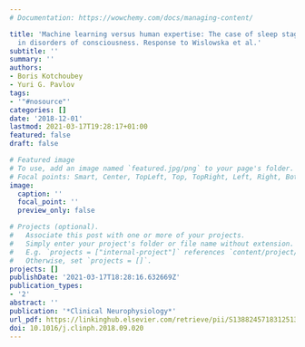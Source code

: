 ```yaml
---
# Documentation: https://wowchemy.com/docs/managing-content/

title: 'Machine learning versus human expertise: The case of sleep stage classification
  in disorders of consciousness. Response to Wislowska et al.'
subtitle: ''
summary: ''
authors:
- Boris Kotchoubey
- Yuri G. Pavlov
tags:
- '"#nosource"'
categories: []
date: '2018-12-01'
lastmod: 2021-03-17T19:28:17+01:00
featured: false
draft: false

# Featured image
# To use, add an image named `featured.jpg/png` to your page's folder.
# Focal points: Smart, Center, TopLeft, Top, TopRight, Left, Right, BottomLeft, Bottom, BottomRight.
image:
  caption: ''
  focal_point: ''
  preview_only: false

# Projects (optional).
#   Associate this post with one or more of your projects.
#   Simply enter your project's folder or file name without extension.
#   E.g. `projects = ["internal-project"]` references `content/project/deep-learning/index.md`.
#   Otherwise, set `projects = []`.
projects: []
publishDate: '2021-03-17T18:28:16.632669Z'
publication_types:
- '2'
abstract: ''
publication: '*Clinical Neurophysiology*'
url_pdf: https://linkinghub.elsevier.com/retrieve/pii/S1388245718312513
doi: 10.1016/j.clinph.2018.09.020
---
```

